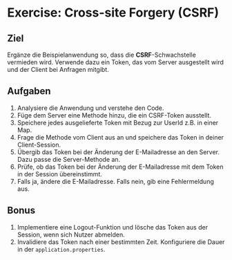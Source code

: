 # Exercise: Cross-site Forgery (CSRF)

## Ziel
Ergänze die Beispielanwendung so, dass die **CSRF**-Schwachstelle vermieden wird. Verwende dazu ein Token,
das vom Server ausgestellt wird und der Client bei Anfragen mitgibt.

## Aufgaben
1. Analysiere die Anwendung und verstehe den Code.
2. Füge dem Server eine Methode hinzu, die ein CSRF-Token ausstellt.
3. Speichere jedes ausgelieferte Token mit Bezug zur UserId z.B. in einer Map.
4. Frage die Methode vom Client aus an und speichere das Token in deiner Client-Session.
5. Übergib das Token bei der Änderung der E-Mailadresse an den Server. Dazu passe die Server-Methode an.
6. Prüfe, ob das Token bei der Änderung der E-Mailadresse mit dem Token in der Session übereinstimmt.
7. Falls ja, ändere die E-Mailadresse. Falls nein, gib eine Fehlermeldung aus.

## Bonus
1. Implementiere eine Logout-Funktion und lösche das Token aus der Session, wenn sich Nutzer abmelden.
2. Invalidiere das Token nach einer bestimmten Zeit. Konfiguriere die Dauer in der ```application.properties```.
